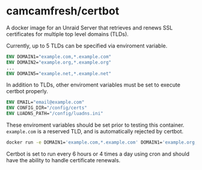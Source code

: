 # camcamfresh/certbot

A docker image for an Unraid Server that retrieves and renews SSL certificates for multiple top level domains (TLDs).

Currently, up to 5 TLDs can be specified via enviroment variable.
```dockerfile
ENV DOMAIN1="example.com,*.example.com"
ENV DOMAIN2="example.org,*.example.org"
...
ENV DOMAIN5="example.net,*.example.net"
```

In addition to TLDs, other enviroment variables must be set to execute certbot properly.
```dockerfile
ENV EMAIL="email@example.com"
ENV CONFIG_DIR="/config/certs"
ENV LUADNS_PATH="/config/luadns.ini"
```

These enviroment variables should be set prior to testing this container. `example.com` is a reserved TLD, and is automatically rejected by certbot.

```bash
docker run -e DOMAIN1='example.com,*.example.com' DOMAIN1='example.org,*.example.org' -e EMAIL='email@example.com' -v /luadns.ini:/config/luadns.ini camcamfresh/certbot
```

Certbot is set to run every 6 hours or 4 times a day using cron and should have the ability to handle certificate renewals.